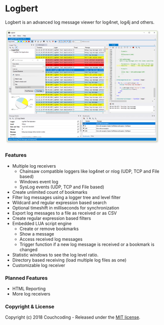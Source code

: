 # Logbert
Logbert is an advanced log message viewer for log4net, log4j and others.

![Logbert Screenshot](doc/screenshot.png "Logbert Screenshot")

### Features
* Multiple log receivers
  * Chainsaw compatible loggers like log4net or nlog (UDP, TCP and File based)
  * Windows event log
  * SysLog events (UDP, TCP and File based)
* Create unlimited count of bookmarks
* Filter log messages using a logger tree and level filter
* Wildcard and regular expression based search
* Optional timeshift in milliseconds for synchronization
* Export log messages to a file as received or as CSV
* Create regular expression based filters
* Embedded LUA script engine
  * Create or remove bookmarks
  * Show a message
  * Access received log messages
  * Trigger function if a new log message is received or a bookmark is changed
* Statistic windows to see the log level ratio.
* Directory based receiving (load multiple log files as one)
* Customizable log receiver

### Planned Features
* HTML Reporting
* More log receivers

### Copyright & License

Copyright (c) 2018 Couchcoding - Released under the [MIT license](LICENSE).
